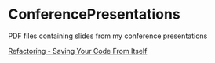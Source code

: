 # ConferencePresentations
PDF files containing slides from my conference presentations

[Refactoring - Saving Your Code From Itself](https://github.com/makerlorien/ConferencePresentations/blob/master/Refactoring%20-%20Saving%20Your%20Code%20From%20Itself.pdf)
